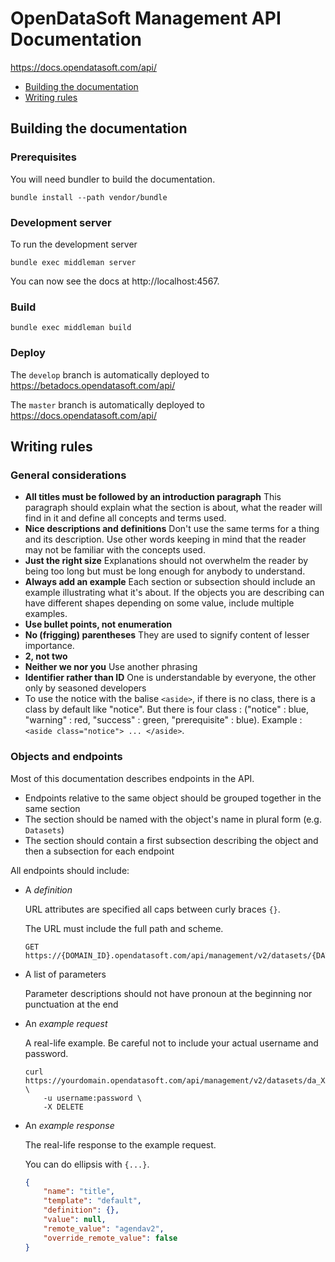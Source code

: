 # OpenDataSoft Management API Documentation

https://docs.opendatasoft.com/api/

* [Building the documentation](#building-the-documentation)
* [Writing rules](#writing-rules)

## Building the documentation

### Prerequisites

You will need bundler to build the documentation.

```shell
bundle install --path vendor/bundle
```

### Development server

To run the development server

```shell
bundle exec middleman server
```

You can now see the docs at http://localhost:4567.

### Build

```shell
bundle exec middleman build
```

### Deploy

The `develop` branch is automatically deployed to https://betadocs.opendatasoft.com/api/

The `master` branch is automatically deployed to https://docs.opendatasoft.com/api/

## Writing rules

### General considerations

* **All titles must be followed by an introduction paragraph**
  This paragraph should explain what the section is about, what the reader will find in it and define all concepts and terms used.
* **Nice descriptions and definitions**
  Don't use the same terms for a thing and its description. Use other words keeping in mind that the reader may not be familiar with the concepts used.
* **Just the right size**
  Explanations should not overwhelm the reader by being too long but must be long enough for anybody to understand.
* **Always add an example**
  Each section or subsection should include an example illustrating what it's about. If the objects you are describing can have different shapes depending on some value, include multiple examples.
* **Use bullet points, not enumeration**
* **No (frigging) parentheses** They are used to signify content of lesser importance.
* **2, not two**
* **Neither we nor you** Use another phrasing
* **Identifier rather than ID** One is understandable by everyone, the other only by seasoned developers
* To use the notice with the balise `<aside>`, if there is no class, there is a class by default like "notice". But there is four class : ("notice" : blue, "warning" : red, "success" : green, "prerequisite" : blue). Example : `<aside class="notice"> ... </aside>`.

### Objects and endpoints

Most of this documentation describes endpoints in the API.

* Endpoints relative to the same object should be grouped together in the same section
* The section should be named with the object's name in plural form (e.g. `Datasets`)
* The section should contain a first subsection describing the object and then a subsection for each endpoint

All endpoints should include:

* A *definition*

  URL attributes are specified all caps between curly braces `{}`.

  The URL must include the full path and scheme.

  ```HTTP
  GET https://{DOMAIN_ID}.opendatasoft.com/api/management/v2/datasets/{DATASET_UID}/metadata/{TEMPLATE_NAME}/{METADATA_NAME}
  ```

* A list of parameters

  Parameter descriptions should not have pronoun at the beginning nor punctuation at the end

* An *example request*

  A real-life example. Be careful not to include your actual username and password.

  ```HTTP
  curl https://yourdomain.opendatasoft.com/api/management/v2/datasets/da_XXXXXX/metadata/default/title/ \
      -u username:password \
      -X DELETE
  ```

* An *example response*

  The real-life response to the example request.

  You can do ellipsis with `{...}`.

  ```json
  {
      "name": "title",
      "template": "default",
      "definition": {},
      "value": null,
      "remote_value": "agendav2",
      "override_remote_value": false
  }
  ```
